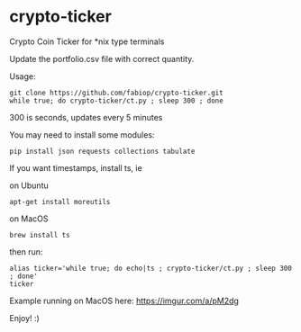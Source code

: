 # crypto-ticker
Crypto Coin Ticker for *nix type terminals

Update the portfolio.csv file with correct quantity.

Usage:

```
git clone https://github.com/fabiop/crypto-ticker.git
while true; do crypto-ticker/ct.py ; sleep 300 ; done
```

300 is seconds, updates every 5 minutes 


You may need to install some modules:
```
pip install json requests collections tabulate
```

If you want timestamps, install ts, ie 

on Ubuntu
```
apt-get install moreutils
```

on MacOS 
```
brew install ts
```

then run:

```
alias ticker='while true; do echo|ts ; crypto-ticker/ct.py ; sleep 300 ; done'
ticker
```

Example running on MacOS here: https://imgur.com/a/pM2dg

Enjoy! :)
